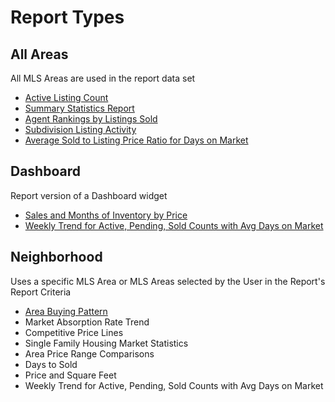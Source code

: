 # Report Types 
## All Areas
All MLS Areas are used in the report data set
- [Active Listing Count](../Reports/ReportTypes/reda_rpt_type_active_listing_count.md)
- [Summary Statistics Report](../Reports/ReportTypes/reda_rpt_type_allarea_summary_stats.md)
- [Agent Rankings by Listings Sold](../Reports/ReportTypes/reda_rpt_type_agent_rankings.md)
- [Subdivision Listing Activity](../Reports/ReportTypes/reda_rpt_type_subdivision_activity.md)
- [Average Sold to Listing Price Ratio for Days on Market](../Reports/ReportTypes/reda_rpt_type_avg_sold_to_listing.md)

## Dashboard
Report version of a Dashboard widget
- [Sales and Months of Inventory by Price](../Reports/ReportTypes/reda_rpt_type_sales_inventory_by_price.md)
- [Weekly Trend for Active, Pending, Sold Counts with Avg Days on Market](../Reports/ReportTypes/reda_rpt_type_weekly_active_pendng_sold_dom.md)

## Neighborhood
Uses a specific MLS Area or MLS Areas selected by the User in the Report's Report Criteria
- [Area Buying Pattern](../Reports/ReportTypes/reda_rpt_type_area_buying_pattern.md)
- Market Absorption Rate Trend
- Competitive Price Lines
- Single Family Housing Market Statistics
- Area Price Range Comparisons
- Days to Sold
- Price and Square Feet
- Weekly Trend for Active, Pending, Sold Counts with Avg Days on Market

